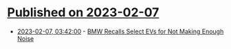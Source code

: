# [Published on 2023-02-07](index.md)

* [2023-02-07, 03:42:00](https://soylentnews.org/article.pl?sid=23/02/06/0554205&from=rss) - [BMW Recalls Select EVs for Not Making Enough Noise](https://soylentnews.org/article.pl?sid=23/02/06/0554205&from=rss)
